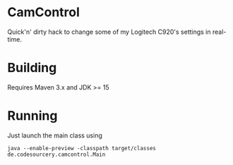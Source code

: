 # CamControl

Quick'n' dirty hack to change some of my Logitech C920's settings in real-time.

# Building

Requires Maven 3.x and JDK >= 15

# Running

Just launch the main class using

```java --enable-preview -classpath target/classes de.codesourcery.camcontrol.Main```
